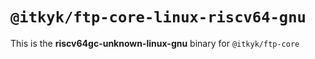 # `@itkyk/ftp-core-linux-riscv64-gnu`

This is the **riscv64gc-unknown-linux-gnu** binary for `@itkyk/ftp-core`
